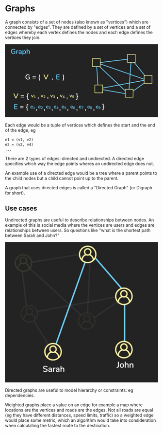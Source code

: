 # Graphs
A graph consists of a set of nodes (also known as "vertices") which are connected by "edges". They are defined by a set of vertices and a set of edges whereby each vertex defines the nodes and each edge defines the vertices they join. 

![define-graph](imgs/graphs/define-graph.png)

Each edge would be a tuple of vertices which defines the start and the end of the edge, eg

```
e1 = (v1, v2)
e2 = (v2, v4)
...
```

There are 2 types of edges: directed and undirected. A directed edge specifies which way the edge points wheres an undirected edge does not.

An example use of a directed edge would be a tree where a parent points to the child nodes but a child cannot point up to the parent.

A graph that uses directed edges is called a "Directed Graph" (or Digraph for short).

## Use cases
Undirected graphs are useful to describe relationships between nodes. An example of this is social media where the vertices are users and edges are relationships between users. So questions like "what is the shortest path between Sarah and John?"

![social-media](imgs/graphs/social-media.png)

Directed graphs are useful to model hierarchy or constraints: eg dependencies. 

Weighted graphs place a value on an edge for example a map where locations are the vertices and roads are the edges. Not all roads are equal (eg they have different distances, speed limits, traffic) so a weighted edge would place some metric, which an algorithm would take into consideration when calculating the fastest route to the destination. 